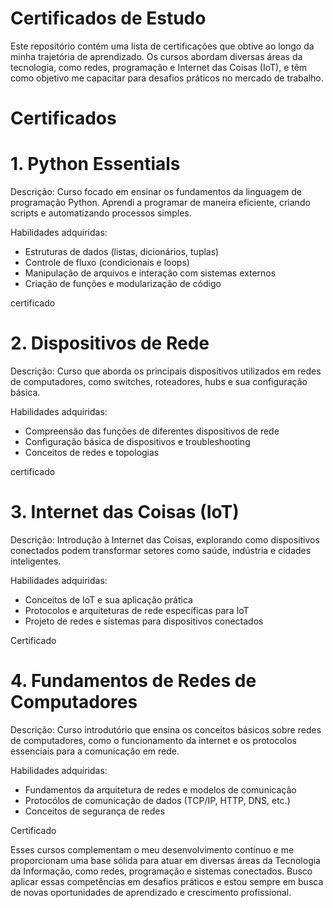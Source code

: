 
# Certificados de Estudo

Este repositório contém uma lista de certificações que obtive ao longo da minha trajetória de aprendizado. Os cursos abordam diversas áreas da tecnologia, como redes, programação e Internet das Coisas (IoT), e têm como objetivo me capacitar para desafios práticos no mercado de trabalho.

# Certificados

# 1. Python Essentials
Descrição: Curso focado em ensinar os fundamentos da linguagem de programação Python. Aprendi a programar de maneira eficiente, criando scripts e automatizando processos simples.

Habilidades adquiridas:
- Estruturas de dados (listas, dicionários, tuplas)
- Controle de fluxo (condicionais e loops)
- Manipulação de arquivos e interação com sistemas externos
- Criação de funções e modularização de código

certificado

# 2. Dispositivos de Rede
 
Descrição: Curso que aborda os principais dispositivos utilizados em redes de computadores, como switches, roteadores, hubs e sua configuração básica.

Habilidades adquiridas:
- Compreensão das funções de diferentes dispositivos de rede
- Configuração básica de dispositivos e troubleshooting
- Conceitos de redes e topologias

certificado
  

# 3. Internet das Coisas (IoT)

Descrição: Introdução à Internet das Coisas, explorando como dispositivos conectados podem transformar setores como saúde, indústria e cidades inteligentes.

Habilidades adquiridas:
- Conceitos de IoT e sua aplicação prática
- Protocolos e arquiteturas de rede específicas para IoT
- Projeto de redes e sistemas para dispositivos conectados

Certificado

# 4. Fundamentos de Redes de Computadores

Descrição: Curso introdutório que ensina os conceitos básicos sobre redes de computadores, como o funcionamento da internet e os protocolos essenciais para a comunicação em rede.

Habilidades adquiridas:
- Fundamentos da arquitetura de redes e modelos de comunicação
- Protocólos de comunicação de dados (TCP/IP, HTTP, DNS, etc.)
- Conceitos de segurança de redes

Certificado

Esses cursos complementam o meu desenvolvimento contínuo e me proporcionam uma base sólida para atuar em diversas áreas da Tecnologia da Informação, como redes, programação e sistemas conectados. Busco aplicar essas competências em desafios práticos e estou sempre em busca de novas oportunidades de aprendizado e crescimento profissional.

